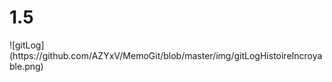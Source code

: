 <h1>1.5</h1>
![gitLog](https://github.com/AZYxV/MemoGit/blob/master/img/gitLogHistoireIncroyable.png)
